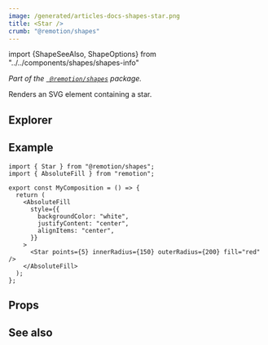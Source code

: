 ```yaml
---
image: /generated/articles-docs-shapes-star.png
title: <Star />
crumb: "@remotion/shapes"
---
```


import {ShapeSeeAlso, ShapeOptions} from "../../components/shapes/shapes-info"

_Part of the [` @remotion/shapes`](/docs/shapes) package._

Renders an SVG element containing a star.

## Explorer

<Demo type="star"/>

## Example

```tsx twoslash title="src/Rect.tsx"
import { Star } from "@remotion/shapes";
import { AbsoluteFill } from "remotion";

export const MyComposition = () => {
  return (
    <AbsoluteFill
      style={{
        backgroundColor: "white",
        justifyContent: "center",
        alignItems: "center",
      }}
    >
      <Star points={5} innerRadius={150} outerRadius={200} fill="red" />
    </AbsoluteFill>
  );
};
```

## Props

<ShapeOptions shape="star" all />

## See also

<ShapeSeeAlso shape="star"/>
